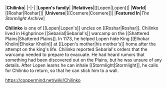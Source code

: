 |**Chilinko**|
|-|-|
|**Lopen's family**|
|**Relatives**|[[Lopen\|Lopen]]|
|**World**|[[Roshar\|Roshar]]|
|**Universe**|[[Cosmere\|Cosmere]]|
|**Featured In**|*The Stormlight Archive*|

**Chilinko** is one of [[Lopen\|Lopen's]] uncles on [[Roshar\|Roshar]].
Chilinko lived in Highprince [[Sebarial\|Sebarial's]] warcamp on the [[Shattered Plains\|Shattered Plains]]. In 1173, he helped Lopen hide King [[Elhokar Kholin\|Elhokar Kholin]] at [[Lopen's mother\|his mother's]] home after the attempt on the king's life. Chilinko reported Sebarial's orders that the warcamp needed to prepare to evacuate. He had heard rumors that something had been discovered out on the Plains, but he was unsure of any details. After Lopen learns he can inhale [[Stormlight\|Stormlight]], he calls for Chilinko to return, so that he can stick him to a wall.



https://coppermind.net/wiki/Chilinko